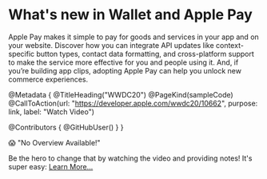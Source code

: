 # What's new in Wallet and Apple Pay

Apple Pay makes it simple to pay for goods and services in your app and on your website. Discover how you can integrate API updates like context-specific button types, contact data formatting, and cross-platform support to make the service more effective for you and people using it. And, if you’re building app clips, adopting Apple Pay can help you unlock new commerce experiences.

@Metadata {
   @TitleHeading("WWDC20")
   @PageKind(sampleCode)
   @CallToAction(url: "https://developer.apple.com/wwdc20/10662", purpose: link, label: "Watch Video")

   @Contributors {
      @GitHubUser(<replace this with your GitHub handle>)
   }
}

😱 "No Overview Available!"

Be the hero to change that by watching the video and providing notes! It's super easy:
 [Learn More…](https://wwdcnotes.github.io/WWDCNotes/documentation/wwdcnotes/contributing)
